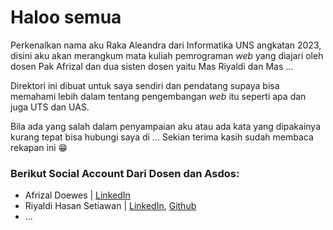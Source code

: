 # Haloo semua

Perkenalkan nama aku Raka Aleandra dari Informatika UNS angkatan 2023, disini aku akan merangkum mata kuliah pemrograman *web* yang diajari oleh dosen Pak Afrizal dan dua sisten dosen yaitu Mas Riyaldi dan Mas ...

Direktori ini dibuat untuk saya sendiri dan pendatang supaya bisa memahami lebih dalam tentang pengembangan *web* itu seperti apa dan juga UTS dan UAS.

Bila ada yang salah dalam penyampaian aku atau ada kata yang dipakainya kurang tepat bisa hubungi saya di ... Sekian terima kasih sudah membaca rekapan ini :grin:

### Berikut Social Account Dari Dosen dan Asdos:
- Afrizal Doewes | [LinkedIn](https://www.google.com/url?sa=t&source=web&rct=j&opi=89978449&url=https://id.linkedin.com/in/afrizal-doewes-b19a2344&ved=2ahUKEwjQk7CMks-LAxUg3TgGHWIuLhEQFnoECA0QAQ&usg=AOvVaw3H8E4-sDq0eY1wY-YkFKdM)
- Riyaldi Hasan Setiawan | [LinkedIn](https://www.google.com/url?sa=t&source=web&rct=j&opi=89978449&url=https://id.linkedin.com/in/riyaldi%3Ftrk%3Dpeople-guest_people_search-card&ved=2ahUKEwj329Ofkc-LAxXuoWMGHX3oJUsQFnoECBEQAQ&usg=AOvVaw3ihf43OY50zgUuFHXUV4jU), [Github](https://www.google.com/url?sa=t&source=web&rct=j&opi=89978449&url=https://github.com/riyhs&ved=2ahUKEwj329Ofkc-LAxXuoWMGHX3oJUsQFnoECCEQAQ&usg=AOvVaw10j7afG8FSItcNt3E2Y5O0)
- ...